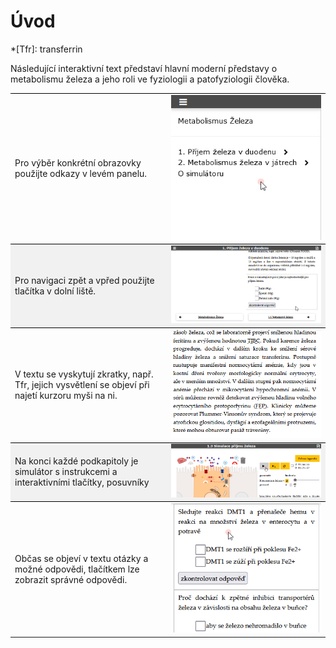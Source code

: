 <style>
tbody tr:nth-child(even){background-color:#f1f1f1;}
tbody td {border-top:1px solid black;}
</style>

# Úvod

*[Tfr]: transferrin

Následující interaktivní text představí hlavní moderní představy o metabolismu železa a jeho roli ve fyziologii a patofyziologii člověka.

|  |  |
|--|--|
| Pro výběr konkrétní obrazovky použijte odkazy v levém panelu. | ![uvodnavigace](uvodnavigace.gif) |
| Pro navigaci zpět a vpřed použijte tlačítka v dolní liště. | ![uvodtlacitka](uvodtlacitka.gif) |
| V textu se vyskytují zkratky, např. Tfr, jejich vysvětlení se objeví při najetí kurzoru myši na ni. | ![uvodzkratka](uvodzkratka.gif) |
| Na konci každé podkapitoly je simulátor s instrukcemi a interaktivními tlačítky, posuvníky | ![uvodsimulace](uvodsimulace.gif) |
| Občas se objeví v textu otázky a možné odpovědi, tlačítkem lze zobrazit správné odpovědi. | ![uvodotazky](uvodotazky.gif) |
